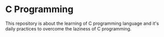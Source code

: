 # C Programming

This repository is about the learning of C programming language and it's daily practices to overcome the laziness of C programming.